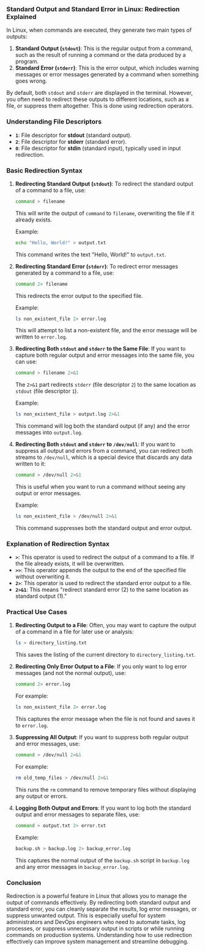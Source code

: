 ### Standard Output and Standard Error in Linux: Redirection Explained

In Linux, when commands are executed, they generate two main types of outputs:

1. **Standard Output (`stdout`)**: This is the regular output from a command, such as the result of running a command or the data produced by a program.
2. **Standard Error (`stderr`)**: This is the error output, which includes warning messages or error messages generated by a command when something goes wrong.

By default, both `stdout` and `stderr` are displayed in the terminal. However, you often need to redirect these outputs to different locations, such as a file, or suppress them altogether. This is done using redirection operators.

### Understanding File Descriptors

- **`1`**: File descriptor for **stdout** (standard output).
- **`2`**: File descriptor for **stderr** (standard error).
- **`0`**: File descriptor for **stdin** (standard input), typically used in input redirection.

### Basic Redirection Syntax

1. **Redirecting Standard Output (`stdout`)**:
   To redirect the standard output of a command to a file, use:
   ```bash
   command > filename
   ```
   This will write the output of `command` to `filename`, overwriting the file if it already exists.

   Example:
   ```bash
   echo "Hello, World!" > output.txt
   ```
   This command writes the text "Hello, World!" to `output.txt`.

2. **Redirecting Standard Error (`stderr`)**:
   To redirect error messages generated by a command to a file, use:
   ```bash
   command 2> filename
   ```
   This redirects the error output to the specified file.

   Example:
   ```bash
   ls non_existent_file 2> error.log
   ```
   This will attempt to list a non-existent file, and the error message will be written to `error.log`.

3. **Redirecting Both `stdout` and `stderr` to the Same File**:
   If you want to capture both regular output and error messages into the same file, you can use:
   ```bash
   command > filename 2>&1
   ```
   The `2>&1` part redirects `stderr` (file descriptor `2`) to the same location as `stdout` (file descriptor `1`).

   Example:
   ```bash
   ls non_existent_file > output.log 2>&1
   ```
   This command will log both the standard output (if any) and the error messages into `output.log`.

4. **Redirecting Both `stdout` and `stderr` to `/dev/null`**:
   If you want to suppress all output and errors from a command, you can redirect both streams to `/dev/null`, which is a special device that discards any data written to it:
   ```bash
   command > /dev/null 2>&1
   ```
   This is useful when you want to run a command without seeing any output or error messages.

   Example:
   ```bash
   ls non_existent_file > /dev/null 2>&1
   ```
   This command suppresses both the standard output and error output.

### Explanation of Redirection Syntax

- **`>`**: This operator is used to redirect the output of a command to a file. If the file already exists, it will be overwritten.
- **`>>`**: This operator appends the output to the end of the specified file without overwriting it.
- **`2>`**: This operator is used to redirect the standard error output to a file.
- **`2>&1`**: This means "redirect standard error (2) to the same location as standard output (1)."

### Practical Use Cases

1. **Redirecting Output to a File**:
   Often, you may want to capture the output of a command in a file for later use or analysis:
   ```bash
   ls > directory_listing.txt
   ```
   This saves the listing of the current directory to `directory_listing.txt`.

2. **Redirecting Only Error Output to a File**:
   If you only want to log error messages (and not the normal output), use:
   ```bash
   command 2> error.log
   ```
   For example:
   ```bash
   ls non_existent_file 2> error.log
   ```
   This captures the error message when the file is not found and saves it to `error.log`.

3. **Suppressing All Output**:
   If you want to suppress both regular output and error messages, use:
   ```bash
   command > /dev/null 2>&1
   ```
   For example:
   ```bash
   rm old_temp_files > /dev/null 2>&1
   ```
   This runs the `rm` command to remove temporary files without displaying any output or errors.

4. **Logging Both Output and Errors**:
   If you want to log both the standard output and error messages to separate files, use:
   ```bash
   command > output.txt 2> error.txt
   ```
   Example:
   ```bash
   backup.sh > backup.log 2> backup_error.log
   ```
   This captures the normal output of the `backup.sh` script in `backup.log` and any error messages in `backup_error.log`.

### Conclusion

Redirection is a powerful feature in Linux that allows you to manage the output of commands effectively. By redirecting both standard output and standard error, you can cleanly separate the results, log error messages, or suppress unwanted output. This is especially useful for system administrators and DevOps engineers who need to automate tasks, log processes, or suppress unnecessary output in scripts or while running commands on production systems. Understanding how to use redirection effectively can improve system management and streamline debugging.
